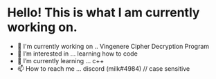 # Hello! This is what I am currently working on. 

- 👋 I'm currently working on .. Vingenere Cipher Decryption Program
- 👀 I’m interested in ... learning how to code 
- 🌱 I’m currently learning ... c++
- 📫 How to reach me ... discord (milk#4984) // case sensitive 

